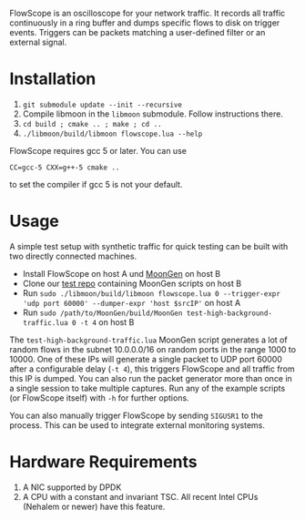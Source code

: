 FlowScope is an oscilloscope for your network traffic. It records all traffic continuously in a ring buffer and dumps specific flows to disk on trigger events.
Triggers can be packets matching a user-defined filter or an external signal.

Installation
============
1. `git submodule update --init --recursive`
2. Compile libmoon in the `libmoon` submodule. Follow instructions there.
3. `cd build ; cmake .. ; make ; cd ..`
4. `./libmoon/build/libmoon flowscope.lua --help`

FlowScope requires gcc 5 or later. You can use

    CC=gcc-5 CXX=g++-5 cmake ..

to set the compiler if gcc 5 is not your default.

Usage
=====

A simple test setup with synthetic traffic for quick testing can be built with two directly connected machines.

* Install FlowScope on host A und [MoonGen](https://github.com/emmericp/MoonGen) on host B
* Clone our [test repo](https://github.com/emmericp/flowscope-tests) containing MoonGen scripts on host B
* Run `sudo ./libmoon/build/libmoon flowscope.lua 0 --trigger-expr 'udp port 60000' --dumper-expr 'host $srcIP'` on host A
* Run `sudo /path/to/MoonGen/build/MoonGen test-high-background-traffic.lua 0 -t 4` on host B

The `test-high-background-traffic.lua` MoonGen script generates a lot of random flows in the subnet 10.0.0.0/16 on random ports in the range 1000 to 10000.
One of these IPs will generate a single packet to UDP port 60000 after a configurable delay (`-t 4`), this triggers FlowScope and all traffic from this IP is dumped.
You can also run the packet generator more than once in a single session to take multiple captures.
Run any of the example scripts (or FlowScope itself) with `-h` for further options.

You can also manually trigger FlowScope by sending `SIGUSR1` to the process. This can be used to integrate external monitoring systems.


Hardware Requirements
=====================

1. A NIC supported by DPDK
2. A CPU with a constant and invariant TSC. All recent Intel CPUs (Nehalem or newer) have this feature.

